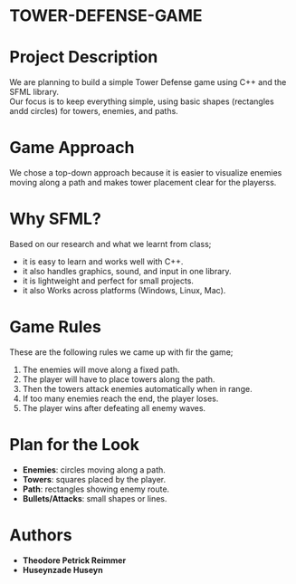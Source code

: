 # TOWER-DEFENSE-GAME
# Project Description

We are planning to build a simple Tower Defense game using C++ and the SFML library.  
Our focus is to keep everything simple, using basic shapes (rectangles andd circles) for towers, enemies, and paths.



# Game Approach

We chose a top-down approach because it is easier to visualize enemies moving along a path and makes tower placement clear for the playerss.



# Why SFML?

Based on our research and what we learnt from class;
- it is easy to learn and works well with C++.
-  it also handles graphics, sound, and input in one library.
- it is lightweight and perfect for small projects.
- it also Works across platforms (Windows, Linux, Mac).


# Game Rules
These are the following rules we came up with fir the game;
1. The enemies will move along a fixed path.
2. The player will have to place towers along the path.
3. Then the towers attack enemies automatically when in range.
4. If too many enemies reach the end, the player loses.
5. The player wins after defeating all enemy waves.


# Plan for the Look

- **Enemies**: circles moving along a path.
- **Towers**: squares placed by the player.
- **Path**: rectangles showing enemy route.
- **Bullets/Attacks**: small shapes or lines.


 # Authors
- **Theodore Petrick Reimmer**
- **Huseynzade Huseyn**
